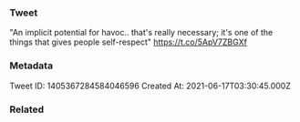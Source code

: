 ### Tweet
"An implicit potential for havoc.. that's really necessary; it's one of the things that gives people self-respect" https://t.co/5ApV7ZBGXf

### Metadata
Tweet ID: 1405367284584046596
Created At: 2021-06-17T03:30:45.000Z

### Related

